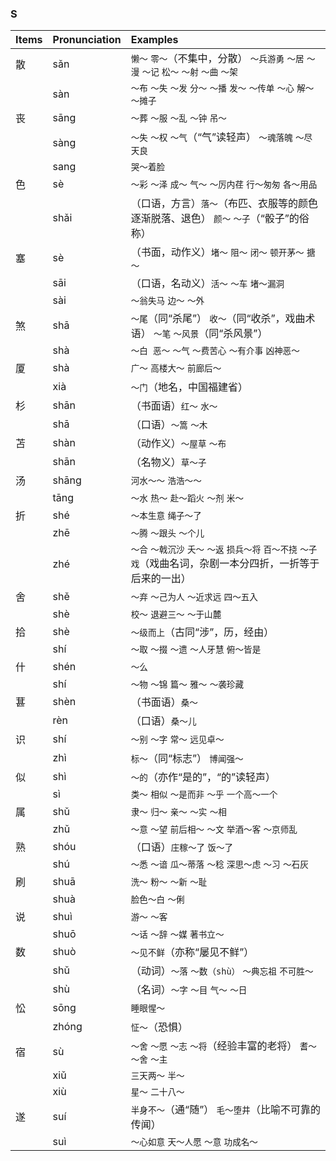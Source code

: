 ### S

| Items | Pronunciation | Examples |
| :---------------- | :---------- | :---------- |
| 散 | sǎn | `懒～` `零～`（不集中，分散） `～兵游勇` `～居` `～漫` `～记` `松～` `～射` `～曲` `～架` |
|    | sàn | `～布` `～失` `～发` `分～` `～播` `发～` `～传单` `～心` `解～` `～摊子` |
| 丧 | sāng | `～葬` `～服` `～乱` `～钟` `吊～` |
|    | sàng | `～失` `～权` `～气`（“气”读轻声） `～魂落魄` `～尽天良` |
|    | sang | `哭～着脸` |
| 色 | sè | `～彩` `～泽` `成～` `气～` `～厉内荏` `行～匆匆` `各～用品` |
|    | shǎi | （口语，方言）`落～`（布匹、衣服等的颜色逐渐脱落、退色） `颜～` `～子`（“骰子”的俗称） |
| 塞 | sè | （书面，动作义）`堵～` `阻～` `闭～` `顿开茅～` `搪～` |
|    | sāi | （口语，名动义）`活～` `～车` `堵～漏洞` |
|    | sài | `～翁失马` `边～` `～外` |
| 煞 | shā | `～尾`（同“杀尾”） `收～`（同“收杀”，戏曲术语） `～笔` `～风景`（同“杀风景”） |
|    | shà | `～白 恶～` `～气` `～费苦心` `～有介事` `凶神恶～` |
| 厦 | shà | `广～` `高楼大～` `前廊后～` |
|    | xià | `～门`（地名，中国福建省） |
| 杉 | shān | （书面语）`红～` `水～` |
|    | shā  | （口语）`～篙` `～木` |
| 苫 | shàn | （动作义）`～屋草` `～布` |
|    | shān | （名物义）`草～子` |
| 汤 | shāng | `河水～～` `浩浩～～` |
|    | tāng | `～水` `热～` `赴～蹈火` `～剂` `米～` |
| 折 | shé | `～本生意` `绳子～了` |
|    | zhē | `～腾` `～跟头` `～个儿` |
|    | zhé | `～合` `～戟沉沙` `夭～` `～返` `损兵～将` `百～不挠` `～子戏`（戏曲名词，杂剧一本分四折，一折等于后来的一出） |
| 舍 | shě | `～弃` `～己为人` `～近求远` `四～五入` |
|    | shè | `校～` `退避三～` `～于山麓` |
| 拾 | shè | `～级而上`（古同“涉”，历，经由） |
|    | shí | `～取` `～掇` `～遗` `～人牙慧` `俯～皆是` |
| 什 | shén | `～么` |
|    | shí | `～物` `～锦` `篇～` `雅～` `～袭珍藏` |
| 葚 | shèn | （书面语）`桑～` |
|    | rèn | （口语）`桑～儿` |
| 识 | shí | `～别` `～字` `常～` `远见卓～` |
|    | zhì | `标～`（同“标志”） `博闻强～` |
| 似 | shì | `～的`（亦作“是的”，“的”读轻声） |
|    | sì | `类～` `相似` `～是而非` `～乎` `一个高～一个` |
| 属 | shǔ | `隶～` `归～` `亲～` `～实` `～相` |
|    | zhǔ | `～意` `～望` `前后相～` `～文` `举酒～客` `～京师乱` |
| 熟 | shóu | （口语）`庄稼～了` `饭～了` |
|    | shú | `～悉` `～谙` `瓜～蒂落` `～稔` `深思～虑` `～习` `～石灰` |
| 刷 | shuā | `洗～` `粉～` `～新` `～耻` |
|    | shuà | `脸色～白` `～俐` |
| 说 | shuì | `游～` `～客` |
|    | shuō | `～话` `～辞` `～媒` `著书立～` |
| 数 | shuò | `～见不鲜`（亦称“屡见不鲜”） |
|    | shǔ | （动词）`～落` `～数（shù）` `～典忘祖` `不可胜～` |
|    | shù | （名词）`～字` `～目` `气～` `～日` |
| 忪 | sōng | `睡眼惺～` |
|    | zhóng | `怔～`（恐惧） |
| 宿 | sù | `～舍` `～愿` `～志` `～将`（经验丰富的老将） `耆～` `～舍` `～主` |
|    | xiǔ | `三天两～` `半～` |
|    | xiù | `星～` `二十八～` |
| 遂 | suí | `半身不～`（通“随”） `毛～堕井`（比喻不可靠的传闻） |
|    | suì | `～心如意` `天～人愿` `～意` `功成名～` |
